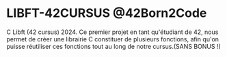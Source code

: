 # LIBFT-42CURSUS @42Born2Code
C Libft (42 cursus) 2024. Ce premier projet en tant qu'étudiant de 42, nous permet de créer une librairie C constituer de plusieurs fonctions, afin qu'on puisse réutiliser ces fonctions tout au long de notre cursus.(SANS BONUS !)
